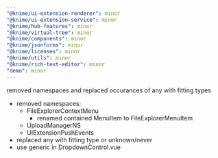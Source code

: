 ```yaml
---
"@knime/ui-extension-renderer": minor
"@knime/ui-extension-service": minor
"@knime/hub-features": minor
"@knime/virtual-tree": minor
"@knime/components": minor
"@knime/jsonforms": minor
"@knime/licenses": minor
"@knime/utils": minor
"@knime/rich-text-editor": minor
"demo": minor
---
```


removed namespaces and replaced occurances of any with fitting types

- removed namespaces:
  - FileExplorerContextMenu
    - renamed contained MenuItem to FileExplorerMenuItem
  - UploadManagerNS
  - UIExtensionPushEvents
- replaced any with fitting type or unknown/never
- use generic in DropdownControl.vue
